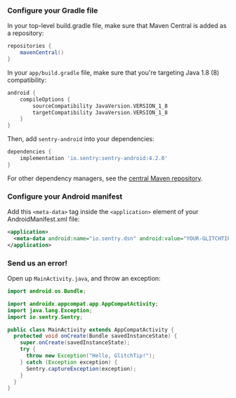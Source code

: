 ### Configure your Gradle file

In your top-level build.gradle file, make sure that Maven Central is added as a repository:

```groovy
repositories {
    mavenCentral()
}
```

In your `app/build.gradle` file, make sure that you're targeting Java 1.8 (8) compatibility:

```groovy
android {
    compileOptions {
        sourceCompatibility JavaVersion.VERSION_1_8
        targetCompatibility JavaVersion.VERSION_1_8
    }
}
```

Then, add `sentry-android` into your dependencies:

```groovy
dependencies {
    implementation 'io.sentry:sentry-android:4.2.0'
}
```

For other dependency managers, see the [central Maven repository](https://search.maven.org/artifact/io.sentry/sentry-android/4.2.0/jar).

### Configure your Android manifest

Add this `<meta-data>` tag inside the `<application>` element of your AndroidManifest.xml file:

```xml
<application>
  <meta-data android:name="io.sentry.dsn" android:value="YOUR-GLITCHTIP-DSN-HERE" />
</application>
```

### Send us an error!

Open up `MainActivity.java`, and throw an exception:

```java
import android.os.Bundle;

import androidx.appcompat.app.AppCompatActivity;
import java.lang.Exception;
import io.sentry.Sentry;

public class MainActivity extends AppCompatActivity {
  protected void onCreate(Bundle savedInstanceState) {
    super.onCreate(savedInstanceState);
    try {
      throw new Exception("Hello, GlitchTip!");
    } catch (Exception exception) {
      Sentry.captureException(exception);
    }
  }
}
```
